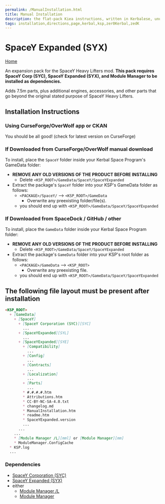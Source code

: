 ```yaml
---
permalink: /ManualInstallation.html
title: Manual Installation
description: the flat-pack Kiea instructions, written in Kerbalese, unusally present
tags: installation,directions,page,kerbal,ksp,zer0Kerbal,zedK
---
```


<!-- ManualInstallation.md v1.1.8.1
SpaceY Expanded (SYX)
created: 01 Oct 2019
updated: 29 Jul 2022 -->

<!-- based upon work by Lisias -->

# SpaceY Expanded (SYX)

[Home](./index.md)

An expansion pack for the SpaceY Heavy Lifters mod. **This pack requires SpaceY Corp (SYC), SpaceY Expanded (SYX), and Module Manager to be installed as dependencies.**

Adds 7.5m parts, plus additional engines, accessories, and other parts that go beyond the original stated purpose of SpaceY Heavy Lifters.

## Installation Instructions

### Using CurseForge/OverWolf app or CKAN

You should be all good! (check for latest version on CurseForge)

### If Downloaded from CurseForge/OverWolf manual download

To install, place the `SpaceY` folder inside your Kerbal Space Program's GameData folder:

* **REMOVE ANY OLD VERSIONS OF THE PRODUCT BEFORE INSTALLING**
  * Delete `<KSP_ROOT>/GameData/SpaceY/SpaceYExpanded`
* Extract the package's `SpaceY` folder into your KSP's GameData folder as follows:
  * `<PACKAGE>/SpaceY/` --> `<KSP_ROOT>/GameData`
    * Overwrite any preexisting folder/file(s).
  * you should end up with `<KSP_ROOT>/GameData/SpaceY/SpaceYExpanded`

### If Downloaded from SpaceDock / GitHub / other

To install, place the `GameData` folder inside your Kerbal Space Program folder:

* **REMOVE ANY OLD VERSIONS OF THE PRODUCT BEFORE INSTALLING**
  * Delete `<KSP_ROOT>/GameData/SpaceY/SpaceYExpanded`
* Extract the package's `GameData` folder into your KSP's root folder as follows:
  * `<PACKAGE>/GameData` --> `<KSP_ROOT>`
    * Overwrite any preexisting file.
  * you should end up with `<KSP_ROOT>/GameData/SpaceY/SpaceYExpanded`

## The following file layout must be present after installation

```markdown
<KSP_ROOT>
  + [GameData]
    + [SpaceY]
      + [SpaceY Corporation (SYC)][SYC]
        ...
      + [SpaceYExpanded][SYL]
        ...
      + [SpaceYExpanded][SYE]
        + [Compatibility]
          ...
        + [Config]
          ...
        + [Contracts]
          ...
        + [Localization]
          ...
        + [Parts]
          ...
        * #.#.#.#.htm
        * Attributions.htm
        * CC-BY-NC-SA-4.0.txt
        * changelog.md
        * ManualInstallation.htm
        * readme.htm
        * SpaceYExpanded.version
        ...
      ...
    ...
    * [Module Manager /L][mml] or [Module Manager][mm]
    * ModuleManager.ConfigCache
  * KSP.log
  ...
```

### Dependencies

* [SpaceY Corporation (SYC)][SYC]
* [SpaceY Expanded (SYX)][SYL]
* either
  * [Module Manager /L][mml]
  * [Module Manager][mm]

[SYC]: https://forum.kerbalspaceprogram.com/index.php?/topic/209446-*/ "SpaceY Corporation (SYC)"
[SYL]: https://forum.kerbalspaceprogram.com/index.php?/topic/209445-*/ "SpaceY Expanded (SYX)"
[mm]: https://forum.kerbalspaceprogram.com/index.php?/topic/50533-*/ "Module Manager"
[mml]: https://github.com/net-lisias-ksp/ModuleManager "Module Manager /L"
